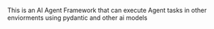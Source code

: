 This is an AI Agent Framework that can execute Agent tasks in other enviorments
using pydantic and other ai models
